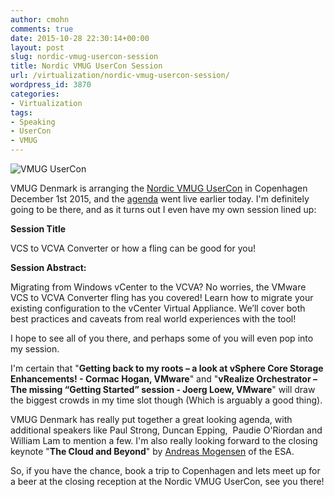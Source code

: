 ```yaml
---
author: cmohn
comments: true
date: 2015-10-28 22:30:14+00:00
layout: post
slug: nordic-vmug-usercon-session
title: Nordic VMUG UserCon Session
url: /virtualization/nordic-vmug-usercon-session/
wordpress_id: 3870
categories:
- Virtualization
tags:
- Speaking
- UserCon
- VMUG
---
```


![VMUG UserCon](/img/cdqpcqzg.png)

VMUG Denmark is arranging the [Nordic VMUG UserCon](https://www.vmug.com/p/cm/ld/fid=10926) in Copenhagen December 1st 2015, and the [agenda](https://www.vmug.com/p/cm/ld/fid=10931) went live earlier today. I'm definitely going to be there, and as it turns out I even have my own session lined up:

<!--more-->

**Session Title**

VCS to VCVA Converter or how a fling can be good for you!

**Session Abstract:**

 Migrating from Windows vCenter to the VCVA? No worries, the VMware VCS to VCVA Converter fling has you covered! Learn how to migrate your existing configuration to the vCenter Virtual Appliance. We’ll cover both best practices and caveats from real world experiences with the tool!

I hope to see all of you there, and perhaps some of you will even pop into my session.

 I'm certain that "**Getting back to my roots – a look at vSphere Core Storage Enhancements! - Cormac Hogan, VMware**" and "**vRealize Orchestrator – The missing “Getting Started” session - Joerg Loew, VMware**" will draw the biggest crowds in my time slot though (Which is arguably a good thing).

VMUG Denmark has really put together a great looking agenda, with additional speakers like Paul Strong, Duncan Epping,  Paudie O'Riordan and William Lam to mention a few. I'm also really looking forward to the closing keynote "**The Cloud and Beyond**" by [Andreas Mogensen](http://andreasmogensen.esa.int) of the ESA.

So, if you have the chance, book a trip to Copenhagen and lets meet up for a beer at the closing reception at the Nordic VMUG UserCon, see you there!
